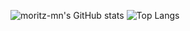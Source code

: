 ![moritz-mn's GitHub stats](https://github-readme-stats.vercel.app/api?username=moritz-mn&count_private=true&show_icons=true&theme=onedark) 
![Top Langs](https://github-readme-stats.vercel.app/api/top-langs/?username=moritz-mn&theme=onedark&&layout=compact&langs_count=6) 
